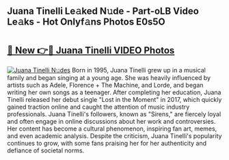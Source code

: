 ## Juana Tinelli Le𝚊ked N𝚞de - Part-oLB Video Le𝚊ks - Hot Onlyf𝚊ns Photos E0s5O

# <h2><a href="http://ab92009.deff.icu/?id=Juana+Tinelli">🔗 New 👉🔴 Juana Tinelli VIDEO Photos</a></h2>

[![Juana Tinelli N𝚞des](https://i.imgur.com/rIISA9y.gif)](http://ab92009.deff.icu/?id=Juana+Tinelli)
Born in 1995, Juana Tinelli grew up in a musical family and began singing at a young age. She was heavily influenced by artists such as Adele, Florence + The Machine, and Lorde, and began writing her own songs as a teenager. After completing her education, Juana Tinelli released her debut single "Lost in the Moment" in 2017, which quickly gained traction online and caught the attention of music industry professionals. Juana Tinelli's followers, known as "Sirens," are fiercely loyal and often engage in online discussions about her work and controversies. Her content has become a cultural phenomenon, inspiring fan art, memes, and even academic analysis. Despite the criticism, Juana Tinelli's popularity continues to grow, with some fans praising her for her authenticity and defiance of societal norms.

